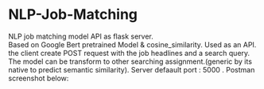 # NLP-Job-Matching
NLP job matching model API as flask server.<br />
Based on Google Bert pretrained Model & cosine_similarity.
Used as an API. the client create POST request with the job headlines and a search query.
The model can be transform to other searching assignment.(generic by its native to predict semantic similarity).
Server defaault port : 5000 .
Postman screenshot below:
